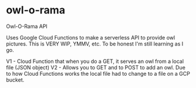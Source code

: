 # owl-o-rama
Owl-O-Rama API

Uses Google Cloud Functions to make a serverless API to provide owl pictures.
This is VERY WIP, YMMV, etc. To be honest I'm still learning as I go. 

V1 - Cloud Function that when you do a GET, it serves an owl from a local file (JSON object)
V2 - Allows you to GET and to POST to add an owl. Due to how Cloud Functions works the local file had to change to a file on a GCP bucket.
